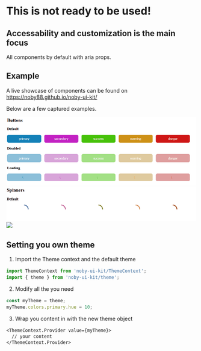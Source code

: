 # This is not ready to be used!

## Accessability and customization is the main focus

All components by default with aria props.

## Example

A live showcase of components can be found on https://noby88.github.io/noby-ui-kit/

Below are a few captured examples.

![](.images/buttons.gif)
![](.images/spinners.gif)
![](.images/cards.gif)

## Setting you own theme

1. Import the Theme context and the default theme

```javascript
import ThemeContext from 'noby-ui-kit/ThemeContext';
import { theme } from 'noby-ui-kit/theme';
```

2. Modify all the you need

```javascript
const myTheme = theme;
myTheme.colors.primary.hue = 10;
```

3. Wrap you content in with the new theme object

```JSX
<ThemeContext.Provider value={myTheme}>
  // your content
</ThemeContext.Provider>
```
